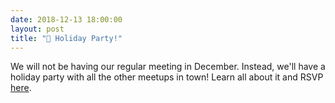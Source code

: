 ```yaml
---
date: 2018-12-13 18:00:00
layout: post
title: "🎉 Holiday Party!"
---
```


We will not be having our regular meeting in December. Instead, we'll have a holiday party with all the other meetups in town! Learn all about it and RSVP [here](https://www.eventbrite.com/e/columbus-tech-community-holiday-celebration-2018-tickets-52241840752).
